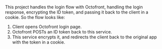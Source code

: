 This project handles the login flow with Octofront, handling the login response, encrypting
the ID token, and passing it back to the client in a cookie. So the flow looks like:

1. Client opens Octofront login page.
2. Octofront POSTs an ID token back to this service.
3. This service encrypts it, and redirects the client back to the original app with the token in a cookie.
